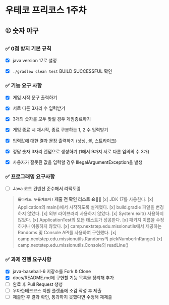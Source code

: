 # 우테코 프리코스 1주차

## ⚾️ 숫자 야구

### ✅ 0점 방지 기본 규칙
- [x] java version 17로 설정
- [x] `./gradlew clean test` BUILD SUCCESSFUL 확인


### ✅ 기능 요구 사항
- [x] 게임 시작 문구 출력하기
- [x] 서로 다른 3자리 수 입력받기
- [x] 3개의 숫자를 모두 맞힐 경우 게임종료하기
- [x] 게임 종료 시 재시작, 종료 구분하는 1, 2 수 입력받기
- [x] 입력값에 대한 결과 문장 출력하기 (낫싱, 볼, 스트라이크)
- [x] 정답 숫자 3자리 랜덤으로 생성하기 (1에서 9까지 서로 다른 임의의 수 3개)
- [x] 사용자가 잘못된 값을 입력할 경우 IllegalArgumentException을 발생


### ✅ 프로그래밍 요구사항
- [ ] Java 코드 컨벤션 준수해서 리팩토링
> **`돌다리도 두들겨보자!` 제출 전 확인 리스트 🪨👊🏻**
> [x] JDK 17를 사용한다.
> [x] Application의 main()에서 시작하도록 설계했다.
> [x] build.gradle 파일을 변경하지 않았다.
> [x] 외부 라이브러리 사용하지 않았다.
> [x] System.exit() 사용하지 않았다.
> [x] ApplicationTest의 모든 테스트가 성공한다.
> [x] 패키지 이름을 수정하거나 이동하지 않았다.
> [x] camp.nextstep.edu.missionutils에서 제공하는 Randoms 및 Console API를 사용하여 구현했다.
>   [x] camp.nextstep.edu.missionutils.Randoms의 pickNumberInRange()
>   [x] camp.nextstep.edu.missionutils.Console의 readLine()
 

### ✅ 과제 진행 요구사항
- [x] java-baseball-6 저장소를 Fork & Clone
- [x] docs/README.md에 구현할 기능 목록을 정리해 추가
- [ ] 완료 후 Pull Request 생성
- [ ] 우아한테크코스 지원 플랫폼에 소감 작성 후 제출
- [ ] 제출한 후 결과 확인, 통과하지 못했다면 수정해 재제출
